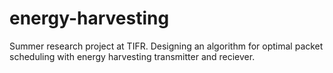 energy-harvesting
=================

Summer research project at TIFR. Designing an algorithm for optimal packet scheduling with energy harvesting transmitter and reciever.
